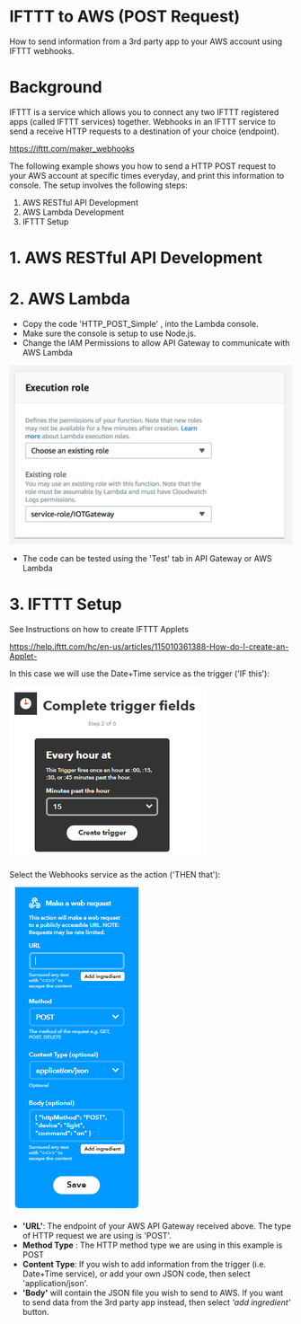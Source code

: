 # IFTTT to AWS (POST Request)
How to send information from a 3rd party app to your AWS account using IFTTT webhooks. 

# Background 
IFTTT is a service which allows you to connect any two IFTTT registered apps (called IFTTT services) together.
Webhooks in an IFTTT service to send a receive HTTP requests to a destination of your choice (endpoint). 

https://ifttt.com/maker_webhooks

The following example shows you how to send a HTTP POST request to your AWS account at specific times everyday, and print this information to console. 
The setup involves the following steps: 

1. AWS RESTful API Development 
2. AWS Lambda Development 
3. IFTTT Setup 

# 1. AWS RESTful API Development 

# 2. AWS Lambda
- Copy the code 'HTTP_POST_Simple' , into the Lambda console. 
- Make sure the console is setup to use Node.js. 
- Change the IAM Permissions to allow API Gateway to communicate with AWS Lambda 

![alt text](Images/IAMper.PNG)

- The code can be tested using the 'Test' tab in API Gateway or AWS Lambda 

# 3. IFTTT Setup
See Instructions on how to create IFTTT Applets

https://help.ifttt.com/hc/en-us/articles/115010361388-How-do-I-create-an-Applet-

In this case we will use the Date+Time service as the trigger ('IF this'):

![alt text](IFTTTTrigger2.PNG)

Select the Webhooks service as the action ('THEN that'):

![alt text](IFTTTAction1.PNG)

- **'URL'**: The endpoint of your AWS API Gateway received above. The type of HTTP request we are using is 'POST'.
- **Method Type** : The HTTP method type we are using in this example is POST
- **Content Type**: If you wish to add information from the trigger (i.e. Date+Time service), or add your own JSON code, then select 'application/json'. 
- **'Body'** will contain the JSON file you wish to send to AWS. If you want to send data from the 3rd party app instead, then select *'add ingredient'* button. 






